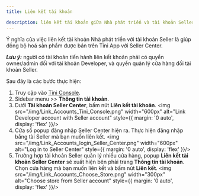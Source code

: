 ```yaml
---
title: Liên kết tài khoản

description: liên kết tài khoản giữa Nhà phát triển và tài khoản Seller; thanh toán với Tiki.
---
```


Ý nghĩa của việc liên kết tài khoản Nhà phát triển với tài khoản Seller là giúp đồng bộ hoá sản phẩm được bán trên Tini App với Seller Center.

***Lưu ý:*** người có tài khoản tiến hành liên kết khoản phải có quyền owner/admin đối với tài khoản Developer, và quyền quản lý cửa hàng đối tài khoản Seller.

Sau đây là các bước thực hiện:

1. Truy cập vào [Tini Console](https://developer.tiki.vn/apps).
2. Sidebar menu >> **Thông tin tài khoản**.
3. Dưới **Tài khoản Seller Center**, bấm nút **Liên kết tài khoản**.
   <img src="/img/Link_Accounts_Tini_Console.png" width="600px" alt="Link Developer account with Seller account" style={{ margin: '0 auto', display: 'flex' }}/>
4. Cửa sổ popup đăng nhập Seller Center hiện ra. Thực hiện đăng nhập bằng tài Seller mà bạn muốn liên kết.
   <img src="/img/Link_Accounts_login_Seller_Center.png" width="600px" alt="Log in to Seller Center" style={{ margin: '0 auto', display: 'flex' }}/> 
5. Trường hợp tài khoản Seller quản lý nhiều cửa hàng, popup **Liên kết tài khoản Seller Center** sẽ xuất hiện bên phải trang **Thông tin tài khoản**. Chọn cửa hàng mà bạn muốn liên kết và bấm nút **Liên kết**. 
   <img src="/img/Link_Accounts_Choose_Store.png" width="300px" alt="Choose store from Seller account" style={{ margin: '0 auto', display: 'flex' }}/>
